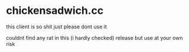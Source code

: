 # chickensadwich.cc
this client is so shit just please dont use it

couldnt find any rat in this (i hardly checked) release but use at your own risk
